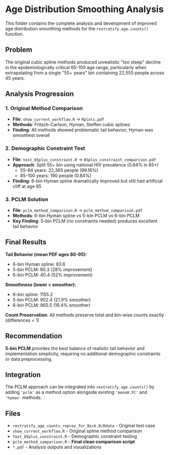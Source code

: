# Age Distribution Smoothing Analysis

This folder contains the complete analysis and development of improved age distribution smoothing methods for the `restratify.age.counts()` function.

## Problem
The original cubic spline methods produced unrealistic "too steep" decline in the epidemiologically critical 65-100 age range, particularly when extrapolating from a single "55+ years" bin containing 22,555 people across 45 years.

## Analysis Progression

### 1. Original Method Comparison
- **File**: `show_current_workflow.R` → `Rplots.pdf` 
- **Methods**: Fritsch-Carlson, Hyman, Steffen cubic splines
- **Finding**: All methods showed problematic tail behavior; Hyman was smoothest overall

### 2. Demographic Constraint Test  
- **File**: `test_85plus_constraint.R` → `85plus_constraint_comparison.pdf`
- **Approach**: Split 55+ bin using national HIV prevalence (0.84% in 85+)
  - 55-84 years: 22,365 people (99.16%)
  - 85-100 years: 190 people (0.84%)
- **Finding**: 6-bin Hyman spline dramatically improved but still had artificial cliff at age 85

### 3. PCLM Solution
- **File**: `pclm_method_comparison.R` → `pclm_method_comparison.pdf` 
- **Methods**: 6-bin Hyman spline vs 5-bin PCLM vs 6-bin PCLM
- **Key Finding**: 5-bin PCLM (no constraints needed) produces excellent tail behavior

## Final Results

**Tail Behavior (mean PDF ages 80-95):**
- 6-bin Hyman spline: 83.6 
- 5-bin PCLM: 60.3 (28% improvement)
- 6-bin PCLM: 40.4 (52% improvement)

**Smoothness (lower = smoother):**
- 6-bin spline: 1155.2
- 5-bin PCLM: 902.4 (21.9% smoother)  
- 6-bin PCLM: 965.5 (16.4% smoother)

**Count Preservation**: All methods preserve total and bin-wise counts exactly (differences < 1)

## Recommendation
**5-bin PCLM** provides the best balance of realistic tail behavior and implementation simplicity, requiring no additional demographic constraints or data preprocessing.

## Integration
The PCLM approach can be integrated into `restratify.age.counts()` by adding `'pclm'` as a method option alongside existing `'monoH.FC'` and `'hyman'` methods.

## Files
- `restratify_age_counts_reprex_for_Nick.R/Rdata` - Original test case
- `show_current_workflow.R` - Original spline method comparison
- `test_85plus_constraint.R` - Demographic constraint testing
- `pclm_method_comparison.R` - **Final clean comparison script**
- `*.pdf` - Analysis outputs and visualizations